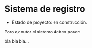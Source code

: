 <h1>Sistema de registro</h1>

- Estado de proyecto: en construcción.

Para ajecutar el sistema debes poner:

bla bla bla...
